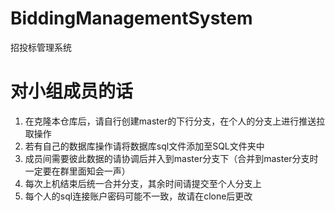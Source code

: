 # BiddingManagementSystem
招投标管理系统
# 对小组成员的话
1. 在克隆本仓库后，请自行创建master的下行分支，在个人的分支上进行推送拉取操作
2. 若有自己的数据库操作请将数据库sql文件添加至SQL文件夹中
3. 成员间需要彼此数据的请协调后并入到master分支下（合并到master分支时一定要在群里面知会一声）
4. 每次上机结束后统一合并分支，其余时间请提交至个人分支上
5. 每个人的sql连接账户密码可能不一致，故请在clone后更改
